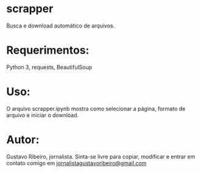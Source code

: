 # scrapper
Busca e download automático de arquivos.

# Requerimentos:

Python 3, requests, BeautifulSoup

# Uso:

O arquivo scrapper.ipynb mostra como selecionar a página, formato de arquivo e iniciar o download.

# Autor:

Gustavo Ribeiro, jornalista. Sinta-se livre para copiar, modificar e entrar em contato comigo em
jornalistagustavoribeiro@gmail.com
